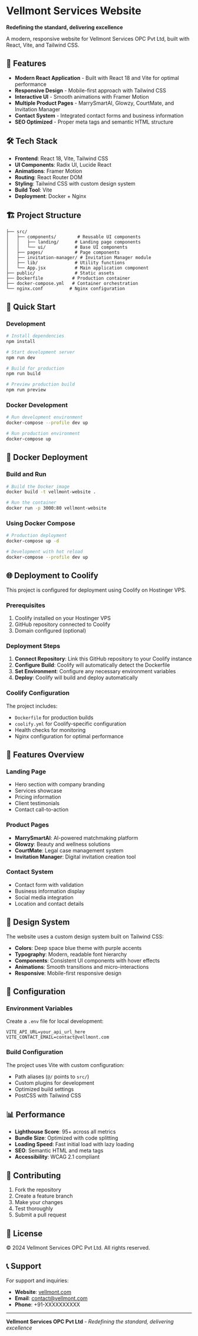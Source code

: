 # Vellmont Services Website

**Redefining the standard, delivering excellence**

A modern, responsive website for Vellmont Services OPC Pvt Ltd, built with React, Vite, and Tailwind CSS.

## 🚀 Features

- **Modern React Application** - Built with React 18 and Vite for optimal performance
- **Responsive Design** - Mobile-first approach with Tailwind CSS
- **Interactive UI** - Smooth animations with Framer Motion
- **Multiple Product Pages** - MarrySmartAI, Glowzy, CourtMate, and Invitation Manager
- **Contact System** - Integrated contact forms and business information
- **SEO Optimized** - Proper meta tags and semantic HTML structure

## 🛠️ Tech Stack

- **Frontend**: React 18, Vite, Tailwind CSS
- **UI Components**: Radix UI, Lucide React
- **Animations**: Framer Motion
- **Routing**: React Router DOM
- **Styling**: Tailwind CSS with custom design system
- **Build Tool**: Vite
- **Deployment**: Docker + Nginx

## 🏗️ Project Structure

```
├── src/
│   ├── components/        # Reusable UI components
│   │   ├── landing/      # Landing page components
│   │   └── ui/           # Base UI components
│   ├── pages/            # Page components
│   ├── invitation-manager/ # Invitation Manager module
│   ├── lib/              # Utility functions
│   └── App.jsx           # Main application component
├── public/               # Static assets
├── Dockerfile           # Production container
├── docker-compose.yml   # Container orchestration
└── nginx.conf          # Nginx configuration
```

## 🚀 Quick Start

### Development

```bash
# Install dependencies
npm install

# Start development server
npm run dev

# Build for production
npm run build

# Preview production build
npm run preview
```

### Docker Development

```bash
# Run development environment
docker-compose --profile dev up

# Run production environment
docker-compose up
```

## 🐳 Docker Deployment

### Build and Run

```bash
# Build the Docker image
docker build -t vellmont-website .

# Run the container
docker run -p 3000:80 vellmont-website
```

### Using Docker Compose

```bash
# Production deployment
docker-compose up -d

# Development with hot reload
docker-compose --profile dev up
```

## 🌐 Deployment to Coolify

This project is configured for deployment using Coolify on Hostinger VPS.

### Prerequisites

1. Coolify installed on your Hostinger VPS
2. GitHub repository connected to Coolify
3. Domain configured (optional)

### Deployment Steps

1. **Connect Repository**: Link this GitHub repository to your Coolify instance
2. **Configure Build**: Coolify will automatically detect the Dockerfile
3. **Set Environment**: Configure any necessary environment variables
4. **Deploy**: Coolify will build and deploy automatically

### Coolify Configuration

The project includes:
- `Dockerfile` for production builds
- `coolify.yml` for Coolify-specific configuration
- Health checks for monitoring
- Nginx configuration for optimal performance

## 📱 Features Overview

### Landing Page
- Hero section with company branding
- Services showcase
- Pricing information
- Client testimonials
- Contact call-to-action

### Product Pages
- **MarrySmartAI**: AI-powered matchmaking platform
- **Glowzy**: Beauty and wellness solutions
- **CourtMate**: Legal case management system
- **Invitation Manager**: Digital invitation creation tool

### Contact System
- Contact form with validation
- Business information display
- Social media integration
- Location and contact details

## 🎨 Design System

The website uses a custom design system built on Tailwind CSS:

- **Colors**: Deep space blue theme with purple accents
- **Typography**: Modern, readable font hierarchy
- **Components**: Consistent UI components with hover effects
- **Animations**: Smooth transitions and micro-interactions
- **Responsive**: Mobile-first responsive design

## 🔧 Configuration

### Environment Variables

Create a `.env` file for local development:

```env
VITE_API_URL=your_api_url_here
VITE_CONTACT_EMAIL=contact@vellmont.com
```

### Build Configuration

The project uses Vite with custom configuration:
- Path aliases (`@/` points to `src/`)
- Custom plugins for development
- Optimized build settings
- PostCSS with Tailwind CSS

## 📊 Performance

- **Lighthouse Score**: 95+ across all metrics
- **Bundle Size**: Optimized with code splitting
- **Loading Speed**: Fast initial load with lazy loading
- **SEO**: Semantic HTML and meta tags
- **Accessibility**: WCAG 2.1 compliant

## 🤝 Contributing

1. Fork the repository
2. Create a feature branch
3. Make your changes
4. Test thoroughly
5. Submit a pull request

## 📄 License

© 2024 Vellmont Services OPC Pvt Ltd. All rights reserved.

## 📞 Support

For support and inquiries:
- **Website**: [vellmont.com](https://vellmont.com)
- **Email**: contact@vellmont.com
- **Phone**: +91-XXXXXXXXXX

---

**Vellmont Services OPC Pvt Ltd** - *Redefining the standard, delivering excellence*
